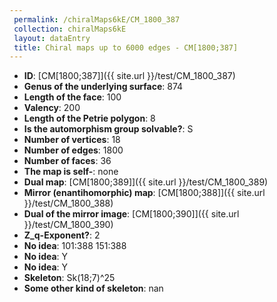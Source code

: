 ```yaml
--- 
 permalink: /chiralMaps6kE/CM_1800_387 
 collection: chiralMaps6kE
 layout: dataEntry
 title: Chiral maps up to 6000 edges - CM[1800;387]
---
```


- **ID**: [CM[1800;387]]({{ site.url }}/test/CM_1800_387)
- **Genus of the underlying surface**: 874
- **Length of the face**: 100
- **Valency**: 200
- **Length of the Petrie polygon**: 8
- **Is the automorphism group solvable?**: S
- **Number of vertices**: 18
- **Number of edges**: 1800
- **Number of faces**: 36
- **The map is self-**: none
- **Dual map**: [CM[1800;389]]({{ site.url }}/test/CM_1800_389)
- **Mirror (enantihomorphic) map**: [CM[1800;388]]({{ site.url }}/test/CM_1800_388)
- **Dual of the mirror image**: [CM[1800;390]]({{ site.url }}/test/CM_1800_390)
- **Z_q-Exponent?**: 2
- **No idea**:  101:388 151:388
- **No idea**: Y
- **No idea**: Y
- **Skeleton**: Sk(18;7)^25
- **Some other kind of skeleton**: nan

